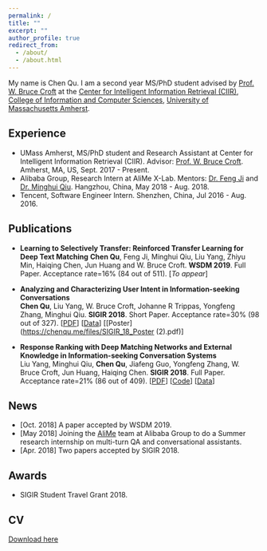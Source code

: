 ```yaml
---
permalink: /
title: ""
excerpt: ""
author_profile: true
redirect_from: 
  - /about/
  - /about.html
---
```


My name is Chen Qu. I am a second year MS/PhD student advised by [Prof. W. Bruce Croft](http://ciir.cs.umass.edu/croft) at the [Center for Intelligent Information Retrieval (CIIR)](http://ciir.cs.umass.edu/), [College of Information and Computer Sciences](https://www.cics.umass.edu/), [University of Massachusetts Amherst](https://www.umass.edu/).

## Experience
* UMass Amherst, MS/PhD student and Research Assistant at Center for Intelligent Information Retrieval (CIIR). Advisor: [Prof. W. Bruce Croft](http://ciir.cs.umass.edu/croft). Amherst, MA, US, Sept. 2017 - Present.
* Alibaba Group, Research Intern at AliMe X-Lab. Mentors: [Dr. Feng Ji](https://www.linkedin.com/in/feng-ji-68055b62/) and [Dr. Minghui Qiu](https://sites.google.com/site/qiumh0727/). Hangzhou, China, May 2018 - Aug. 2018.
* Tencent, Software Engineer Intern. Shenzhen, China, Jul 2016 - Aug. 2016.

## Publications
* **Learning to Selectively Transfer: Reinforced Transfer Learning for Deep Text Matching**
**Chen Qu**, Feng Ji, Minghui Qiu, Liu Yang, Zhiyu Min, Haiqing Chen, Jun Huang and W. Bruce Croft. **WSDM 2019**. Full Paper. Acceptance rate=16% (84 out of 511). [*To appear*]

* **Analyzing and Characterizing User Intent in Information-seeking Conversations**  
**Chen Qu**, Liu Yang, W. Bruce Croft, Johanne R Trippas, Yongfeng Zhang, Minghui Qiu. **SIGIR 2018**. Short Paper. Acceptance rate=30% (98 out of 327). [[PDF](https://arxiv.org/abs/1804.08759)] [[Data](https://ciir.cs.umass.edu/downloads/msdialog/)] [[Poster](https://chenqu.me/files/SIGIR_18_Poster (2).pdf)]

* **Response Ranking with Deep Matching Networks and External Knowledge in Information-seeking Conversation Systems**  
Liu Yang, Minghui Qiu, **Chen Qu**, Jiafeng Guo, Yongfeng Zhang, W. Bruce Croft, Jun Huang, Haiqing Chen. **SIGIR 2018**. Full Paper. Acceptance rate=21% (86 out of  409). [[PDF](https://arxiv.org/abs/1805.00188)] [[Code](https://github.com/yangliuy/NeuralResponseRanking)] [[Data](https://ciir.cs.umass.edu/downloads/msdialog/)]

## News
* [Oct. 2018]  A paper accepted by WSDM 2019.
* [May 2018]  Joining the [AliMe](http://alixiaomi.com/) team at Alibaba Group to do a Summer research internship on multi-turn QA and conversational assistants.
* [Apr. 2018]  Two papers accepted by SIGIR 2018.

## Awards
* SIGIR Student Travel Grant 2018.

## CV
[Download here](https://chenqu.me/files/ChenQU_CV_0715.pdf)
